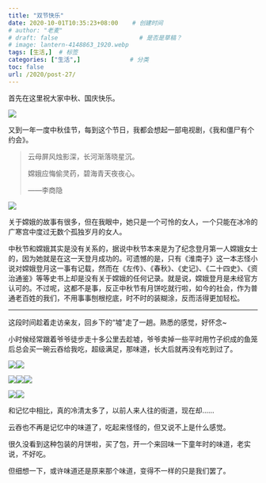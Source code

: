 ```yaml
---
title: "双节快乐"
date: 2020-10-01T10:35:23+08:00    # 创建时间
# author: "老麦"
# draft: false                       # 是否是草稿？
# image: lantern-4148863_1920.webp
tags: [生活,]  # 标签
categories: ["生活",]              # 分类
toc: false
url: /2020/post-27/
---
```


首先在这里祝大家中秋、国庆快乐。

![](postImages/laomai/2023/02/27/163fc2aef61293-1.webp)

又到一年一度中秋佳节，每到这个节日，我都会想起一部电视剧，《我和僵尸有个约会》。

> 云母屏风烛影深，长河渐落晓星沉。
>
> 嫦娥应悔偷灵药，碧海青天夜夜心。
>
> ——李商隐

![](postImages/laomai/2023/02/27/163fc2aef6a138-1.webp)

关于嫦娥的故事有很多，但在我眼中，她只是一个可怜的女人，一个只能在冰冷的广寒宫中度过无数个孤独岁月的女人。

中秋节和嫦娥其实是没有关系的，据说中秋节本来是为了纪念登月第一人嫦娥女士的，因为她就是在这一天登月成功的。可遗憾的是，只有《淮南子》这一本志怪小说对嫦娥登月这一事有记载，然而在《左传》、《春秋》、《史记》、《二十四史》、《资治通鉴》等等史书上却是没有关于嫦娥的任何记录。就是说，嫦娥登月是未经官方认可的。不过呢，这都不是事，反正中秋节有月饼吃就行啦，如今的社会，作为普通老百姓的我们，不用事事刨根挖底，时不时的装糊涂，反而活得更加轻松。

------

这段时间趁着走访亲友，回乡下的“墟”走了一趟。熟悉的感觉，好怀念~

小时候经常跟着爷爷徒步走十多公里去趁墟，爷爷卖掉一些平时用竹子织成的鱼笼后总会买一碗云吞给我吃，超级满足，那味道，长大后就再没有吃到过了。

![](postImages/laomai/2023/02/27/163fc2aef738cf-1.webp)![](postImages/laomai/2023/02/27/163fc2aef7b471-1.webp)

![](postImages/laomai/2023/02/27/163fc2aef82ea2-1.webp)![](postImages/laomai/2023/02/27/163fc2aef8a4b8-1.webp)![](postImages/laomai/2023/02/27/163fc2aef9437a-1.webp)

![](postImages/laomai/2023/02/27/163fc2aef9b1d1-1.webp)![](postImages/laomai/2023/02/27/163fc2aefa3868-1.webp)

和记忆中相比，真的冷清太多了，以前人来人往的街道，现在却……

云吞也不再是记忆中的味道了，吃起来怪怪的，但又说不上是什么感觉。

很久没看到这种包装的月饼啦，买了包，开一个来回味一下童年时的味道，老实说，不好吃。

但细想一下，或许味道还是原来那个味道，变得不一样的只是我们罢了。